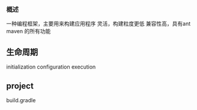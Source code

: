 ### 概述
一种编程框架，主要用来构建应用程序
灵活，构建粒度更低
兼容性高，具有ant maven 的所有功能

## 生命周期
initialization
configuration
execution


## project
build.gradle
